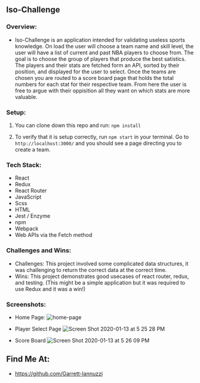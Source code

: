 ## Iso-Challenge

### Overview:

- Iso-Challenge is an application intended for validating useless sports knowledge. On load the user will choose a team name and skill level, the user will have a list of current and past NBA players to choose from. The goal is to choose the group of players that produce the best satistics. The players and their stats are fetched form an API, sorted by their position, and displayed for the user to select. Once the teams are chosen you are routed to a score board page that holds the total numbers for each stat for their respective team. From here the user is free to argue with their oppisition all they want on which stats are more valuable.

### Setup:

1) You can clone down this repo and run: `npm install`

2) To verify that it is setup correctly, run `npm start` in your terminal. Go to `http://localhost:3000/` and you should see a page directing you to create a team.

### Tech Stack:

- React
- Redux
- React Router
- JavaScript
- Scss
- HTML
- Jest / Enzyme
- npm
- Webpack
- Web APIs via the Fetch method

### Challenges and Wins:

- Challenges: This project involved some complicated data structures, it was challenging to return the correct data at the correct time.  
- Wins: This project demonstrates good usecases of react router, redux, and testing. (This might be a simple application but it was required to use Redux and it was a win!) 

### Screenshots:

- Home Page:
![home-page](https://user-images.githubusercontent.com/48968224/72304042-908f6900-362c-11ea-9e87-cb432385fb00.png)

- Player Select Page
![Screen Shot 2020-01-13 at 5 25 28 PM](https://user-images.githubusercontent.com/48968224/72304068-a4d36600-362c-11ea-9f62-65504a6f98ec.png)

- Score Board
![Screen Shot 2020-01-13 at 5 26 09 PM](https://user-images.githubusercontent.com/48968224/72304087-b9aff980-362c-11ea-9498-a980204aaa2e.png)


 ## Find Me At:
 - https://github.com/Garrett-Iannuzzi
  
